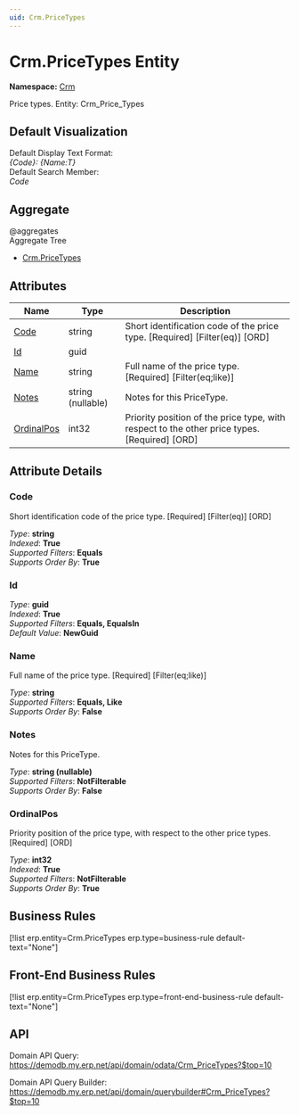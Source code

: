 ```yaml
---
uid: Crm.PriceTypes
---
```

# Crm.PriceTypes Entity

**Namespace:** [Crm](Crm.md)  

Price types. Entity: Crm_Price_Types

## Default Visualization
Default Display Text Format:  
_{Code}: {Name:T}_  
Default Search Member:  
_Code_  

## Aggregate
  @aggregates  
Aggregate Tree  
* [Crm.PriceTypes](Crm.PriceTypes.md)  

## Attributes

| Name | Type | Description |
| ---- | ---- | --- |
| [Code](Crm.PriceTypes.md#code) | string | Short identification code of the price type. [Required] [Filter(eq)] [ORD] 
| [Id](Crm.PriceTypes.md#id) | guid |  
| [Name](Crm.PriceTypes.md#name) | string | Full name of the price type. [Required] [Filter(eq;like)] 
| [Notes](Crm.PriceTypes.md#notes) | string (nullable) | Notes for this PriceType. 
| [OrdinalPos](Crm.PriceTypes.md#ordinalpos) | int32 | Priority position of the price type, with respect to the other price types. [Required] [ORD] 


## Attribute Details

### Code

Short identification code of the price type. [Required] [Filter(eq)] [ORD]

_Type_: **string**  
_Indexed_: **True**  
_Supported Filters_: **Equals**  
_Supports Order By_: **True**  

### Id

_Type_: **guid**  
_Indexed_: **True**  
_Supported Filters_: **Equals, EqualsIn**  
_Default Value_: **NewGuid**  

### Name

Full name of the price type. [Required] [Filter(eq;like)]

_Type_: **string**  
_Supported Filters_: **Equals, Like**  
_Supports Order By_: **False**  

### Notes

Notes for this PriceType.

_Type_: **string (nullable)**  
_Supported Filters_: **NotFilterable**  
_Supports Order By_: **False**  

### OrdinalPos

Priority position of the price type, with respect to the other price types. [Required] [ORD]

_Type_: **int32**  
_Indexed_: **True**  
_Supported Filters_: **NotFilterable**  
_Supports Order By_: **True**  



## Business Rules

[!list erp.entity=Crm.PriceTypes erp.type=business-rule default-text="None"]

## Front-End Business Rules

[!list erp.entity=Crm.PriceTypes erp.type=front-end-business-rule default-text="None"]

## API

Domain API Query:
<https://demodb.my.erp.net/api/domain/odata/Crm_PriceTypes?$top=10>

Domain API Query Builder:
<https://demodb.my.erp.net/api/domain/querybuilder#Crm_PriceTypes?$top=10>

